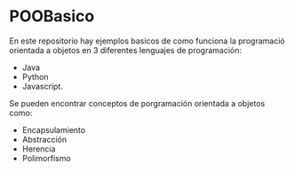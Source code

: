 # POOBasico
En este repositorio hay ejemplos basicos de como funciona la programació orientada a objetos en 3 diferentes lenguajes de programación: 
- Java
- Python
- Javascript. 

Se pueden encontrar conceptos de porgramación orientada a objetos como:

- Encapsulamiento
- Abstracción
- Herencia
- Polimorfismo

